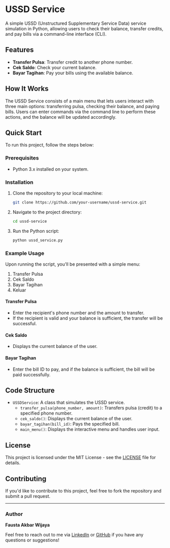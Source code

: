# USSD Service

A simple USSD (Unstructured Supplementary Service Data) service simulation in Python, allowing users to check their balance, transfer credits, and pay bills via a command-line interface (CLI).

## Features

- **Transfer Pulsa**: Transfer credit to another phone number.
- **Cek Saldo**: Check your current balance.
- **Bayar Tagihan**: Pay your bills using the available balance.

## How It Works

The USSD Service consists of a main menu that lets users interact with three main options: transferring pulsa, checking their balance, and paying bills. Users can enter commands via the command line to perform these actions, and the balance will be updated accordingly.

## Quick Start

To run this project, follow the steps below:

### Prerequisites

- Python 3.x installed on your system.

### Installation

1. Clone the repository to your local machine:

   ```bash
   git clone https://github.com/your-username/ussd-service.git
   ```

2. Navigate to the project directory:

   ```bash
   cd ussd-service
   ```

3. Run the Python script:

   ```bash
   python ussd_service.py
   ```

### Example Usage

Upon running the script, you'll be presented with a simple menu:

1. Transfer Pulsa
2. Cek Saldo
3. Bayar Tagihan
4. Keluar

#### Transfer Pulsa

- Enter the recipient's phone number and the amount to transfer.
- If the recipient is valid and your balance is sufficient, the transfer will be successful.

#### Cek Saldo

- Displays the current balance of the user.

#### Bayar Tagihan

- Enter the bill ID to pay, and if the balance is sufficient, the bill will be paid successfully.

## Code Structure

- `USSDService`: A class that simulates the USSD service.
  - `transfer_pulsa(phone_number, amount)`: Transfers pulsa (credit) to a specified phone number.
  - `cek_saldo()`: Displays the current balance of the user.
  - `bayar_tagihan(bill_id)`: Pays the specified bill.
  - `main_menu()`: Displays the interactive menu and handles user input.

## License

This project is licensed under the MIT License - see the [LICENSE](LICENSE) file for details.

## Contributing

If you'd like to contribute to this project, feel free to fork the repository and submit a pull request.

---

### Author

**Fausta Akbar Wijaya**

Feel free to reach out to me via [LinkedIn](https://www.linkedin.com/in/faustaakbar/) or [GitHub](https://github.com/FaustaAkbar) if you have any questions or suggestions!
